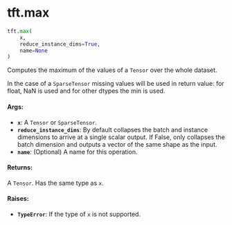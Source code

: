 <div itemscope itemtype="http://developers.google.com/ReferenceObject">
<meta itemprop="name" content="tft.max" />
<meta itemprop="path" content="Stable" />
</div>

# tft.max

``` python
tft.max(
    x,
    reduce_instance_dims=True,
    name=None
)
```

Computes the maximum of the values of a `Tensor` over the whole dataset.

In the case of a `SparseTensor` missing values will be used in return value:
for float, NaN is used and for other dtypes the min is used.

#### Args:

* <b>`x`</b>: A `Tensor` or `SparseTensor`.
* <b>`reduce_instance_dims`</b>: By default collapses the batch and instance dimensions
    to arrive at a single scalar output. If False, only collapses the batch
    dimension and outputs a vector of the same shape as the input.
* <b>`name`</b>: (Optional) A name for this operation.


#### Returns:

A `Tensor`. Has the same type as `x`.

#### Raises:

* <b>`TypeError`</b>: If the type of `x` is not supported.